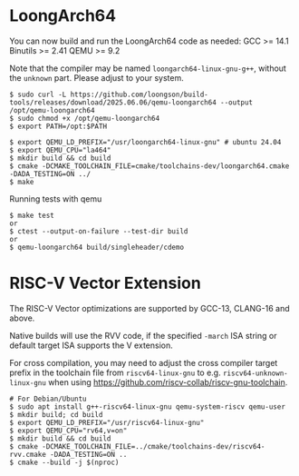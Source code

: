 # LoongArch64
You can now build and run the LoongArch64 code as needed:
GCC >= 14.1
Binutils >= 2.41
QEMU >= 9.2

Note that the compiler may be named `loongarch64-linux-gnu-g++`, without the `unknown` part.
Please adjust to your system.

```
$ sudo curl -L https://github.com/loongson/build-tools/releases/download/2025.06.06/qemu-loongarch64 --output /opt/qemu-loongarch64
$ sudo chmod +x /opt/qemu-loongarch64
$ export PATH=/opt:$PATH

$ export QEMU_LD_PREFIX="/usr/loongarch64-linux-gnu" # ubuntu 24.04
$ export QEMU_CPU="la464"
$ mkdir build && cd build
$ cmake -DCMAKE_TOOLCHAIN_FILE=cmake/toolchains-dev/loongarch64.cmake -DADA_TESTING=ON ../
$ make
```

Running tests with qemu
```
$ make test
or
$ ctest --output-on-failure --test-dir build
or
$ qemu-loongarch64 build/singleheader/cdemo
```

# RISC-V Vector Extension

The RISC-V Vector optimizations are supported by GCC-13, CLANG-16 and above.

Native builds will use the RVV code, if the specified `-march` ISA string or default target ISA supports the V extension.

For cross compilation, you may need to adjust the cross compiler target prefix in the toolchain file from `riscv64-linux-gnu` to e.g. `riscv64-unknown-linux-gnu` when using https://github.com/riscv-collab/riscv-gnu-toolchain.

```
# For Debian/Ubuntu
$ sudo apt install g++-riscv64-linux-gnu qemu-system-riscv qemu-user
$ mkdir build; cd build
$ export QEMU_LD_PREFIX="/usr/riscv64-linux-gnu"
$ export QEMU_CPU="rv64,v=on"
$ mkdir build && cd build
$ cmake -DCMAKE_TOOLCHAIN_FILE=../cmake/toolchains-dev/riscv64-rvv.cmake -DADA_TESTING=ON ..
$ cmake --build -j $(nproc)
```
